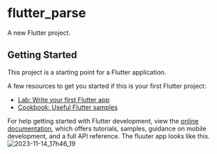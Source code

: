 # flutter_parse

A new Flutter project.

## Getting Started

This project is a starting point for a Flutter application.

A few resources to get you started if this is your first Flutter project:

- [Lab: Write your first Flutter app](https://docs.flutter.dev/get-started/codelab)
- [Cookbook: Useful Flutter samples](https://docs.flutter.dev/cookbook)

For help getting started with Flutter development, view the
[online documentation](https://docs.flutter.dev/), which offers tutorials,
samples, guidance on mobile development, and a full API reference.
The fluuter app looks like this.
![2023-11-14_17h46_19](https://github.com/ShyamsundarDas/flutter_todo_assign/assets/34059890/27b40fda-e42e-4dba-a456-eb48880d186a)

